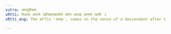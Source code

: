 ```yaml
---
sutra: आरगुदीचाम्
vRtti: गोधाया अपत्ये उदीचामाचार्याणां मतेन आरक् प्रत्ययो भवति ॥
vRtti_eng: The affix 'आरक्', comes in the sense of a descendant after the word 'गोधा,' according to the opinion of Northern Grammarians.

---
```

